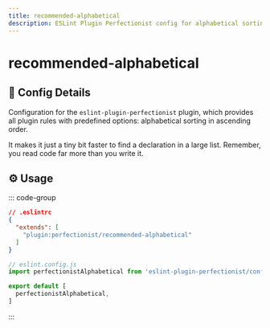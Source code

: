 ```yaml
---
title: recommended-alphabetical
description: ESLint Plugin Perfectionist config for alphabetical sorting
---
```


# recommended-alphabetical

## 📖 Config Details

Configuration for the `eslint-plugin-perfectionist` plugin, which provides all plugin rules with predefined options: alphabetical sorting in ascending order.

It makes it just a tiny bit faster to find a declaration in a large list. Remember, you read code far more than you write it.

## ⚙️ Usage

::: code-group

<!-- prettier-ignore -->
```json [Legacy Config]
// .eslintrc
{
  "extends": [
    "plugin:perfectionist/recommended-alphabetical"
  ]
}
```

<!-- prettier-ignore -->
```js [Flat Config]
// eslint.config.js
import perfectionistAlphabetical from 'eslint-plugin-perfectionist/configs/recommended-alphabetical'

export default [
  perfectionistAlphabetical,
]
```

:::
